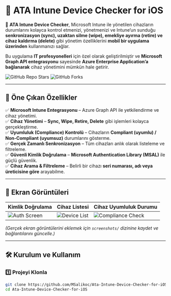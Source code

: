 # 🚀 ATA Intune Device Checker for iOS

📱 **ATA Intune Device Checker**, Microsoft Intune ile yönetilen cihazların durumlarını kolayca kontrol etmenizi, yönetmenizi ve Intune’un sunduğu **senkronizasyon (sync), uzaktan silme (wipe), emekliye ayırma (retire) ve cihaz kaldırma (delete)** gibi yönetim özelliklerini **mobil bir uygulama üzerinden** kullanmanızı sağlar.  

Bu uygulama **IT profesyonelleri** için özel olarak geliştirilmiştir ve **Microsoft Graph API entegrasyonu** sayesinde **Azure Enterprise Application’a bağlanarak** cihaz yönetimini mümkün hale getirir.

![GitHub Repo Stars](https://img.shields.io/github/stars/MSalikoc/Ata-Intune-Device-Checker-for-iOS?style=social)
![GitHub Forks](https://img.shields.io/github/forks/MSalikoc/Ata-Intune-Device-Checker-for-iOS?style=social)

---

## 🎯 **Öne Çıkan Özellikler**
✅ **Microsoft Intune Entegrasyonu** – Azure Graph API ile yetkilendirme ve cihaz yönetimi.  
✅ **Cihaz Yönetimi** – **Sync, Wipe, Retire, Delete** gibi işlemleri kolayca gerçekleştirme.  
✅ **Uyumluluk (Compliance) Kontrolü** – Cihazların **Compliant (uyumlu) / Non-Compliant (uyumsuz)** durumlarını gösterme.  
✅ **Gerçek Zamanlı Senkronizasyon** – Tüm cihazları anlık olarak listeleme ve filtreleme.  
✅ **Güvenli Kimlik Doğrulama** – **Microsoft Authentication Library (MSAL)** ile güçlü güvenlik.  
✅ **Cihaz Arama & Filtreleme** – Belirli bir cihazı **seri numarası, adı veya üreticisine göre** arayabilme.  

---

## 📸 **Ekran Görüntüleri**

| **Kimlik Doğrulama** | **Cihaz Listesi** | **Cihaz Uyumluluk Durumu** |
|---------------------|-----------------|----------------|
| ![Auth Screen](https://via.placeholder.com/300) | ![Device List](https://via.placeholder.com/300) | ![Compliance Check](https://via.placeholder.com/300) |

_(Gerçek ekran görüntülerini eklemek için `screenshots/` dizinine kaydet ve bağlantılarını güncelle.)_

---

## 🛠️ **Kurulum ve Kullanım**

### **1️⃣ Projeyi Klonla**
```bash
git clone https://github.com/MSalikoc/Ata-Intune-Device-Checker-for-iOS.git
cd Ata-Intune-Device-Checker-for-iOS
